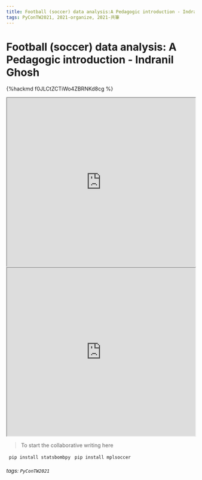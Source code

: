 ```yaml
---
title: Football (soccer) data analysis:A Pedagogic introduction - Indranil Ghosh
tags: PyConTW2021, 2021-organize, 2021-共筆
---
```


# Football (soccer) data analysis: A Pedagogic introduction - Indranil Ghosh

{%hackmd f0JLCtZCTiWo4ZBRNKd8cg %}

<iframe src="https://app.sli.do/event/j54ite0o" height=450 width=100%></iframe>

<iframe src="https://wall.sli.do/event/j54ite0o?section=5bd8aa2d-2bc9-4f46-aada-0090769f63f8" height=450 width=100%></iframe>

> To start the collaborative writing here 

``` pip install statsbombpy```
``` pip install mplsoccer```

###### tags: `PyConTW2021`